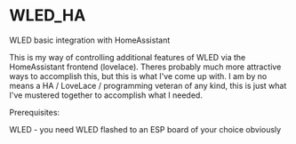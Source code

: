 # WLED_HA
WLED basic integration with HomeAssistant


This is my way of controlling additional features of WLED via the HomeAssistant frontend (lovelace).  Theres probably much more attractive ways to accomplish this, but this is what I've come up with.  I am by no means a HA / LoveLace / programming veteran of any kind, this is just what I've mustered together to accomplish what I needed.

Prerequisites:

WLED - you need WLED flashed to an ESP board of your choice obviously
